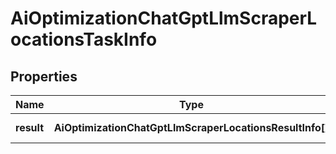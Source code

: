 # AiOptimizationChatGptLlmScraperLocationsTaskInfo

## Properties

| Name | Type | Description | Notes |
|------------ | ------------- | ------------- | -------------|
**result** | **AiOptimizationChatGptLlmScraperLocationsResultInfo[]** | array of results |[optional]|